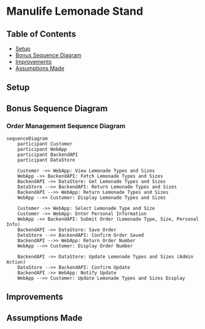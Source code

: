 # Manulife Lemonade Stand

## Table of Contents
- [Setup](#setup)
- [Bonus Sequence Diagram](#bonus-sequence-diagram)
- [Improvements](#improvements)
- [Assumptions Made](#assumptions-made)

## Setup
<!-- Add your setup instructions here -->

## Bonus Sequence Diagram

### Order Management Sequence Diagram

```mermaid
sequenceDiagram
    participant Customer
    participant WebApp
    participant BackendAPI
    participant DataStore

    Customer ->> WebApp: View Lemonade Types and Sizes
    WebApp ->> BackendAPI: Fetch Lemonade Types and Sizes
    BackendAPI ->> DataStore: Get Lemonade Types and Sizes
    DataStore -->> BackendAPI: Return Lemonade Types and Sizes
    BackendAPI -->> WebApp: Return Lemonade Types and Sizes
    WebApp -->> Customer: Display Lemonade Types and Sizes

    Customer ->> WebApp: Select Lemonade Type and Size
    Customer ->> WebApp: Enter Personal Information
    WebApp ->> BackendAPI: Submit Order (Lemonade Type, Size, Personal Info)
    BackendAPI ->> DataStore: Save Order
    DataStore -->> BackendAPI: Confirm Order Saved
    BackendAPI -->> WebApp: Return Order Number
    WebApp -->> Customer: Display Order Number

    BackendAPI ->> DataStore: Update Lemonade Types and Sizes (Admin Action)
    DataStore -->> BackendAPI: Confirm Update
    BackendAPI ->> WebApp: Notify Update
    WebApp -->> Customer: Update Lemonade Types and Sizes Display
```

## Improvements
<!-- Add the assumptions you made here -->

## Assumptions Made
<!-- Add the assumptions you made here -->
